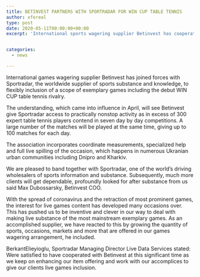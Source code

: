 ```yaml
---
title: BETINVEST PARTNERS WITH SPORTRADAR FOR WIN CUP TABLE TENNIS
author: xforeal 
type: post
date: 2020-05-11T00:00:00+00:00
excerpt: 'International sports wagering supplier Betinvest has cooperated with Sportradar, the worldwide supplier of sports substance and insight, to flexibly inclusion of a scope of great games including the debut WIN CUP table tennis competition '


categories:
  - news

---
```

International games wagering supplier Betinvest has joined forces with Sportradar, the worldwide supplier of sports substance and knowledge, to flexibly inclusion of a scope of exemplary games including the debut WIN CUP table tennis rivalry. 

The understanding, which came into influence in April, will see Betinvest give Sportradar access to practically nonstop activity as in excess of 300 expert table tennis players contend in seven day by day competitions. A large number of the matches will be played at the same time, giving up to 100 matches for each day. 

The association incorporates coordinate measurements, specialized help and full live spilling of the occasion, which happens in numerous Ukranian urban communities including Dnipro and Kharkiv. 

We are pleased to band together with Sportradar, one of the world&#8217;s driving wholesalers of sports information and substance. Subsequently, much more clients will get dependable, profoundly looked for after substance from us said Max Dubossarsky, Betinvest COO. 

With the spread of coronavirus and the retraction of most prominent games, the interest for live games content has developed many occasions over. This has pushed us to be inventive and clever in our way to deal with making live substance of the most mainstream exemplary games. As an accomplished supplier, we have reacted to this by growing the quantity of sports, occasions, markets and more that are offered in our games wagering arrangement, he included. 

BerkantElieyioglu, Sportradar Managing Director Live Data Services stated: Were satisfied to have cooperated with Betinvest at this significant time as we keep on enhancing our item offering and work with our accomplices to give our clients live games inclusion.